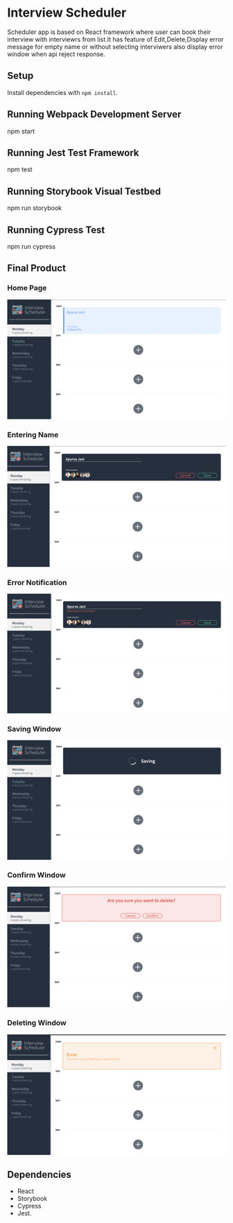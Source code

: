 # Interview Scheduler

Scheduler app is based on React framework where user can book their interview with interviewrs from list.It has feature of Edit,Delete,Display error message for empty name or without selecting interviwers also display error window when api reject response.

## Setup

Install dependencies with `npm install`.

## Running Webpack Development Server

npm start

## Running Jest Test Framework

npm test

## Running Storybook Visual Testbed

npm run storybook

## Running Cypress Test

npm run cypress

## Final Product

### Home Page

!["Show Page"](https://github.com/janiapurva/scheduler/blob/master/docs/Booked%20View.png)

### Entering Name

!["Entering Name"](https://github.com/janiapurva/scheduler/blob/master/docs/Entering%20name.png)

### Error Notification

!["Error select Interview"](https://github.com/janiapurva/scheduler/blob/master/docs/Error%20while%20empty%20input.png)

### Saving Window

!["Saving Window"](https://github.com/janiapurva/scheduler/blob/master/docs/Saving.png)

### Confirm Window

!["Confirm Window"](https://github.com/janiapurva/scheduler/blob/master/docs/Delete%20confirm.png)

### Deleting Window

!["Deleting process"](https://github.com/janiapurva/scheduler/blob/master/docs/Error%20Deleting.png)

## Dependencies

- React
- Storybook
- Cypress
- Jest.
